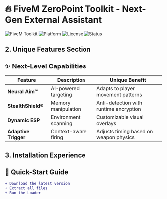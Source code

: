 # 🔥 FiveM ZeroPoint Toolkit - Next-Gen External Assistant 

![FiveM Toolkit](https://img.shields.io/badge/FiveM_ZeroPoint-v1.0-9cf?logo=fivem&style=for-the-badge)
![Platform](https://img.shields.io/badge/platform-Windows-informational?logo=windows)
![License](https://img.shields.io/badge/license-Apache_2.0-success)
![Status](https://img.shields.io/badge/status-Under_Active_Development-important)

## 2. Unique Features Section

## ✨ Next-Level Capabilities
| Feature | Description | Unique Benefit |
|---------|-------------|----------------|
| **Neural Aim™** | AI-powered targeting | Adapts to player movement patterns |
| **StealthShield®** | Memory manipulation | Anti-detection with runtime encryption |
| **Dynamic ESP** | Environment scanning | Customizable visual overlays |
| **Adaptive Trigger** | Context-aware firing | Adjusts timing based on weapon physics |

## 3. Installation Experience

## 🚀 Quick-Start Guide
```diff
+ Download the latest version
+ Extract all files
+ Run the Loader
```
